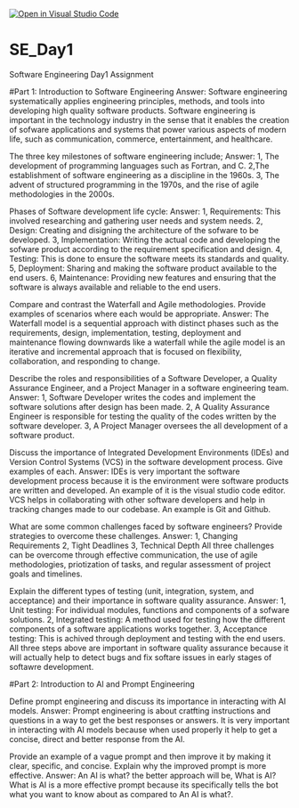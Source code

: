 [![Open in Visual Studio Code](https://classroom.github.com/assets/open-in-vscode-2e0aaae1b6195c2367325f4f02e2d04e9abb55f0b24a779b69b11b9e10269abc.svg)](https://classroom.github.com/online_ide?assignment_repo_id=15568034&assignment_repo_type=AssignmentRepo)
# SE_Day1
Software Engineering Day1 Assignment

#Part 1: Introduction to Software Engineering
Answer:
Software engineering systematically applies engineering principles, methods, and tools into developing high quality software products. 
Software engineering is important in the technology industry in the sense that it enables the creation of sofware applications and systems that power various aspects of modern life,
such as communication, commerce, entertainment, and healthcare.


The three key milestones of software engineering include;
Answer:
1, The development of programming languages such as Fortran, and C.
2,The establishment of software engineering as a discipline in the 1960s.
3, The advent of structured programming in the 1970s, and the rise of agile methodologies in the 2000s.


Phases of Software development life cycle:
Answer:
1, Requirements: This involved researching and gathering user needs and system needs.
2, Design: Creating and disigning the architecture of the sofware to be developed.
3, Implementation: Writing the actual code and developing the sofware product according to the requirement specification and design.
4, Testing: This is done to ensure the software meets its standards and quality.
5, Deployment: Sharing and making the software product available to the end users.
6, Maintenance: Providing new features and ensuring that the software is always available and reliable to the end users. 


Compare and contrast the Waterfall and Agile methodologies. Provide examples of scenarios where each would be appropriate.
Answer:
The Waterfall model is a sequential approach with distinct phases such as the requirements, design, implementation, testing, deployment and maintenance flowing downwards like a waterfall
while the agile model is an iterative and incremental approach that is focused on flexibility, collaboration, and responding to change.

Describe the roles and responsibilities of a Software Developer, a Quality Assurance Engineer, and a Project Manager in a software engineering team.
Answer:
1, Software Developer writes the codes and implement the software solutions after design has been made.
2, A Quality Assurance Engineer is responsible for testing the quality of the codes written by the software developer.
3, A Project Manager oversees the all development of a software product.


Discuss the importance of Integrated Development Environments (IDEs) and Version Control Systems (VCS) in the software development process. Give examples of each.
Answer:
IDEs is very important the software development process because it is the environment were software products are written and developed. An example of it is the visual studio code editor.
VCS helps in collaborating with other software developers and help in tracking changes made to our codebase. An example is Git and Github.



What are some common challenges faced by software engineers? Provide strategies to overcome these challenges.
Answer:
1, Changing Requirements
2, Tight Deadlines
3, Technical Depth
All three challenges can be overcome through effective communication, the use of agile methodologies, priotization of tasks, and regular assessment of project goals and timelines.


Explain the different types of testing (unit, integration, system, and acceptance) and their importance in software quality assurance.
Answer:
1, Unit testing: For individual modules, functions and components of a sofware solutions.
2, Integrated testing: A method used for testing how the different components of a software applications works together.
3, Acceptance testing: This is achived through deployment and testing with the end users.
All three steps above are important in software quality assurance because it will actually help to detect bugs and fix softare issues in early stages of softawre development.

#Part 2: Introduction to AI and Prompt Engineering


Define prompt engineering and discuss its importance in interacting with AI models.
Answer:
Prompt engineering is about cratfting instructions and questions in a way to get the best responses or answers.
It is very important in interacting with AI models because when used properly it help to get a concise, direct and better response from the AI.


Provide an example of a vague prompt and then improve it by making it clear, specific, and concise. Explain why the improved prompt is more effective.
Answer:
An AI is what?
the better approach will be, What is AI?
What is AI is a more effective prompt because its specifically tells the bot what you want to know about as compared to An AI is what?.
